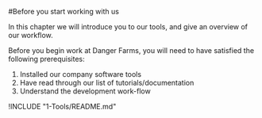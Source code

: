 #Before you start working with us

In this chapter we will introduce you to our tools, and give an overview of our workflow.

Before you begin work at Danger Farms, you will need to have satisfied the following prerequisites:

1. Installed our company software tools
2. Have read through our list of tutorials/documentation
3. Understand the development work-flow

!INCLUDE "1-Tools/README.md"